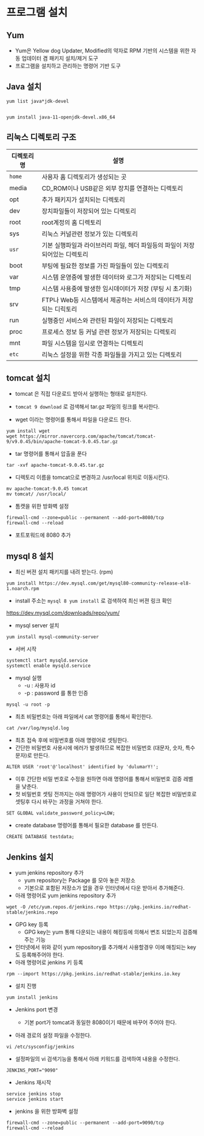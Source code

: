 # 프로그램 설치 

## Yum
* Yum은 Yellow dog Updater, Modified의 약자로 RPM 기반의 시스템을 위한 자동 업데이터 겸 패키지 설치/제거 도구
* 프로그램을 설치하고 관리하는 명령어 기반 도구 

## Java 설치 

```
yum list java*jdk-devel


yum install java-11-openjdk-devel.x86_64
```

## 리눅스 디렉토리 구조 

| 디렉토리 명 |	설명 |
|---|---|
| `home` |	사용자 홈 디렉토리가 생성되는 곳 |
| media	| CD_ROM이나 USB같은 외부 장치를 연결하는 디렉토리 |
| opt |	추가 패키지가 설치되는 디렉토리 |
| dev |	장치파일들이 저장되어 있는 디렉토리 |
| root | root계정의 홈 디렉토리 |
| sys | 리눅스 커널관련 정보가 있는 디렉토리|
| `usr` | 기본 실행파일과 라이브러리 파일, 헤더 파일등의 파일이 저장되어있는 디렉토리 |
| boot | 부팅에 필요한 정보를 가진 파일들이 있는 디렉토리 |
| var |	시스템 운영중에 발생한 데이터와 로그가 저장되는 디렉토리 |
| tmp | 시스템 사용중에 발생한 임시데이터가 저장 (부팅 시 초기화) |
| srv | FTP나 Web등 시스템에서 제공하는 서비스의 데이터가 저장되는 디릭토리 |
| run |	실행중인 서비스와 관련된 파일이 저장되는 디렉토리 |
| proc |	프로세스 정보 등 커널 관련 정보가 저장되는 디렉토리 |
| mnt |	파일 시스템을 임시로 연결하는 디렉토리 |
| `etc` |	리눅스 설정을 위한 각종 파일들을 가지고 있는 디렉토리 |

## tomcat 설치 

* tomcat 은 직접 다운로드 받아서 실행하는 형태로 설치한다. 
* `tomcat 9 download` 로 검색해서 tar.gz 파일의 링크를 복사한다. 

* wget 이라는 명령어를 통해서 파일을 다운로드 한다. 
```
yum install wget
wget https://mirror.navercorp.com/apache/tomcat/tomcat-9/v9.0.45/bin/apache-tomcat-9.0.45.tar.gz 
```

* tar 명령어를 통해서 압출을 푼다 

```
tar -xvf apache-tomcat-9.0.45.tar.gz
```

* 디렉토리 이름을 tomcat으로 변경하고 /usr/local 위치로 이동시킨다. 

```
mv apache-tomcat-9.0.45 tomcat
mv tomcat/ /usr/local/
```

* 톰캣을 위한 방화벽 설정 

```
firewall-cmd --zone=public --permanent --add-port=8080/tcp
firewall-cmd --reload
```

* 포트포워드에 8080 추가 

## mysql 8 설치 

*  최신 버젼 설치 패키지를 내려 받는다. (rpm)

```
yum install https://dev.mysql.com/get/mysql80-community-release-el8-1.noarch.rpm
```

* install 주소는 `mysql 8 yum install` 로 검색하여 최신 버젼 링크 확인

https://dev.mysql.com/downloads/repo/yum/


* mysql server 설치 

```
yum install mysql-community-server
```

* 서버 시작 

```
systemctl start mysqld.service
systemctl enable mysqld.service
```

* mysql 실행 
    * -u : 사용자 id 
    * -p : password 를 통한 인증

```
mysql -u root -p
```

* 최초 비밀번호는 아래 파일에서 cat 명령어를 통해서 확인한다. 

```
cat /var/log/mysqld.log
```

* 최초 접속 후에 비밀번호를 아래 명령어로 셋팅한다. 
* 간단한 비밀번호 사용시에 에러가 발생하므로 복잡한 비밀번호 (대문자, 숫자, 특수문자)로 만든다. 

```
ALTER USER 'root'@'localhost' identified by 'dulumarY!';
```

* 이후 간단한 비밀 번호로 수정을 원하면 아래 명령어를 통해서 비밀번호 검증 레벨을 낮춘다. 
* 첫 비밀번호 셋팅 전까지는 아래 명령어가 사용이 안되므로 일단 복잡한 비밀번호로 셋팅후 다시 바꾸는 과정을 거쳐야 한다. 

```
SET GLOBAL validate_password_policy=LOW;
```

* create database 명령어를 통해서 필요한 database 를 만든다. 

```
CREATE DATABASE testdata;
```

## Jenkins 설치 

* yum jenkins repository 추가 
    * yum repository는 Package 를 모아 놓은 저장소 
    * 기본으로 포함된 저장소가 없을 경우 인터넷에서 다운 받아서 추가해준다. 
* 아래 명령어로 yum jenkins repository 추가 

```
wget -O /etc/yum.repos.d/jenkins.repo https://pkg.jenkins.io/redhat-stable/jenkins.repo
```

* GPG key 등록 
    * GPG key는 yum 통해 다운되는 내용이 해킹등에 의해서 변조 되었는지 검증해주는 기능
* 인터넷에서 위와 같이 yum repository를 추가해서 사용할경우 이에 매칭되는 key도 등록해주어야 한다. 
* 아래 명령어로 jenkins 키 등록

```
rpm --import https://pkg.jenkins.io/redhat-stable/jenkins.io.key
```

* 설치 진행 
```
yum install jenkins
```

* Jenkins port 변경
    * 기본 port가 tomcat과 동일한 8080이기 때문에 바꾸어 주어야 한다. 

* 아래 경로의 설정 파일을 수정한다. 

```
vi /etc/sysconfig/jenkins
```

* 설정파일의 vi 검색기능을 통해서 아래 키워드를 검색하여 내용을 수정한다. 

```
JENKINS_PORT="9090"
```

* Jenkins 재시작

```
service jenkins stop
service jenkins start
```

* jenkins 을 위한 방화벽 설정 

```
firewall-cmd --zone=public --permanent --add-port=9090/tcp
firewall-cmd --reload
```

